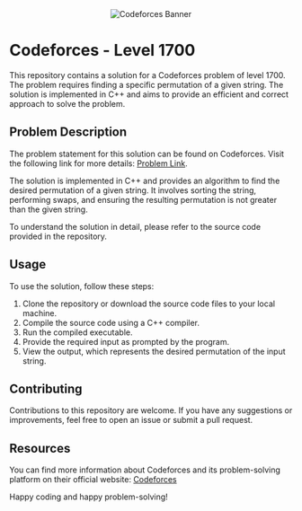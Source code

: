 <div align="center">
  <img src="https://www.google.com/search?q=codeforces+banner&client=firefox-b-d&sxsrf=APwXEdd-h0iZFraLKBf8BQNG4FgyRzM1cg:1686610898707&source=lnms&tbm=isch&sa=X&ved=2ahUKEwj6jPeb677_AhVii_0HHZCdCPIQ_AUoAXoECAIQAw&biw=1536&bih=703&dpr=1.25#imgrc=dsqKgneKWbLTcM" alt="Codeforces Banner">
</div>

# Codeforces - Level 1700

This repository contains a solution for a Codeforces problem of level 1700. The problem requires finding a specific permutation of a given string. The solution is implemented in C++ and aims to provide an efficient and correct approach to solve the problem.

## Problem Description

The problem statement for this solution can be found on Codeforces. Visit the following link for more details: [Problem Link](https://codeforces.com/contest/915/problem/C).

The solution is implemented in C++ and provides an algorithm to find the desired permutation of a given string. It involves sorting the string, performing swaps, and ensuring the resulting permutation is not greater than the given string.

To understand the solution in detail, please refer to the source code provided in the repository.

## Usage

To use the solution, follow these steps:

1. Clone the repository or download the source code files to your local machine.
2. Compile the source code using a C++ compiler.
3. Run the compiled executable.
4. Provide the required input as prompted by the program.
5. View the output, which represents the desired permutation of the input string.

## Contributing

Contributions to this repository are welcome. If you have any suggestions or improvements, feel free to open an issue or submit a pull request.

## Resources

You can find more information about Codeforces and its problem-solving platform on their official website: [Codeforces](https://codeforces.com)

Happy coding and happy problem-solving!
